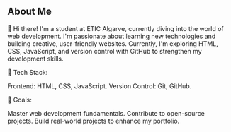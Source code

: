 ## About Me
👋 Hi there! I'm a student at ETIC Algarve, currently diving into the world of web development. I'm passionate about learning new technologies and building creative, user-friendly websites. Currently, I'm exploring HTML, CSS, JavaScript, and version control with GitHub to strengthen my development skills.

🔧 Tech Stack:

Frontend: HTML, CSS, JavaScript.
Version Control: Git, GitHub.

🚀 Goals:

Master web development fundamentals.
Contribute to open-source projects.
Build real-world projects to enhance my portfolio.
